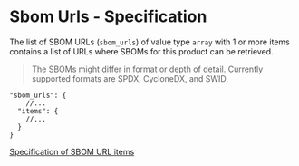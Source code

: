# Sbom Urls - Specification

The list of SBOM URLs (`sbom_urls`) of value type `array` with 1 or more items contains a list of URLs where SBOMs for
this product can be retrieved.

> The SBOMs might differ in format or depth of detail. Currently supported formats are SPDX, CycloneDX, and SWID.

```
"sbom_urls": {
    //...
  "items": {
    //...
  }
}
```

[Specification of SBOM URL items](sbom_urls/sbom_url-spec.en.md)
